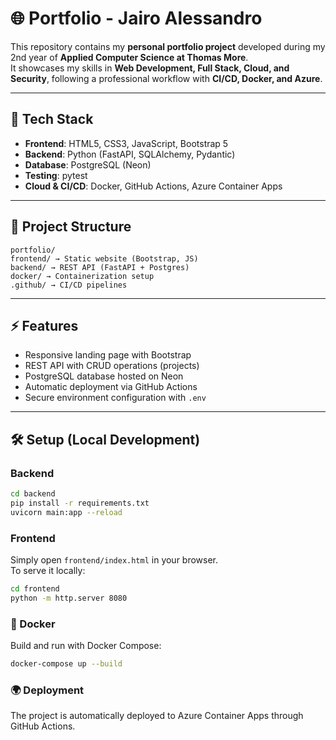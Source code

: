 # 🌐 Portfolio - Jairo Alessandro

This repository contains my **personal portfolio project** developed
during my 2nd year of **Applied Computer Science at Thomas More**.\
It showcases my skills in **Web Development, Full Stack, Cloud, and
Security**, following a professional workflow with **CI/CD, Docker, and
Azure**.

---

## 🚀 Tech Stack

- **Frontend**: HTML5, CSS3, JavaScript, Bootstrap 5
- **Backend**: Python (FastAPI, SQLAlchemy, Pydantic)
- **Database**: PostgreSQL (Neon)
- **Testing**: pytest
- **Cloud & CI/CD**: Docker, GitHub Actions, Azure Container Apps

---

## 📂 Project Structure

    portfolio/
    frontend/ → Static website (Bootstrap, JS)
    backend/ → REST API (FastAPI + Postgres)
    docker/ → Containerization setup
    .github/ → CI/CD pipelines

---

## ⚡ Features

- Responsive landing page with Bootstrap
- REST API with CRUD operations (projects)
- PostgreSQL database hosted on Neon
- Automatic deployment via GitHub Actions
- Secure environment configuration with `.env`

---

## 🛠️ Setup (Local Development)

### Backend

```bash
cd backend
pip install -r requirements.txt
uvicorn main:app --reload
```

### Frontend

Simply open `frontend/index.html` in your browser.\
To serve it locally:

```bash
cd frontend
python -m http.server 8080
```

### 🐳 Docker

Build and run with Docker Compose:

```bash
docker-compose up --build
```

### 🌍 Deployment

The project is automatically deployed to Azure Container Apps through
GitHub Actions.
